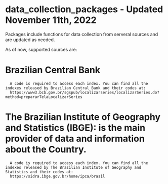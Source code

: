 # data_collection_packages - Updated November 11th, 2022

Packages include functions for data collection from serveral sources and are updated as needed.

As of now, supported sources are:

  # Brazilian Central Bank
  
      A code is required to access each index. You can find all the indexes released by Brazilian Central Bank and their codes at:
      https://www3.bcb.gov.br/sgspub/localizarseries/localizarSeries.do?method=prepararTelaLocalizarSeries



  # The Brazilian Institute of Geography and Statistics (IBGE): is the main provider of data and information about the Country.
  
      A code is required to access each index. You can find all the indexes released by The Brazilian Institute of Geography and Statistics and their codes at:
      https://sidra.ibge.gov.br/home/ipca/brasil
